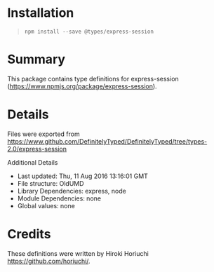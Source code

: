 # Installation
> `npm install --save @types/express-session`

# Summary
This package contains type definitions for express-session (https://www.npmjs.org/package/express-session).

# Details
Files were exported from https://www.github.com/DefinitelyTyped/DefinitelyTyped/tree/types-2.0/express-session

Additional Details
 * Last updated: Thu, 11 Aug 2016 13:16:01 GMT
 * File structure: OldUMD
 * Library Dependencies: express, node
 * Module Dependencies: none
 * Global values: none

# Credits
These definitions were written by Hiroki Horiuchi <https://github.com/horiuchi/>.
